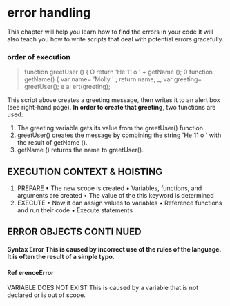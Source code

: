 # error handling 
This chapter will help you learn how to find the errors in your code It will also teach you how to write scripts that deal with potential errors gracefully. 
### order of execution
> function greetUser () {
>O return 'He 11 o ' + getName ();
>0
>function getName() {
>var name= 'Molly ' ;
>return name;
>_, var greeting= greetUser();
>e al ert(greeting);

This script above creates a greeting message, then writes it to an alert box (see right-hand page). **In order to create that greeting**, two functions are used: 
1. The greeting variable gets its value from the
greetUser() function. 
2. greetUser() creates the message by combining
the string 'He 11 o ' with the result of getName ().
3.  getName () returns the name to greetUser(). 

## EXECUTION CONTEXT & HOISTING
1.  PREPARE
• The new scope is created
• Variables, functions, and arguments are created
• The value of the this keyword is determined
2. EXECUTE
• Now it can assign values to variables
• Reference functions and run their code
• Execute statements 

## ERROR OBJECTS CONTI NUED
#### Syntax Error This is caused by incorrect use of the rules of the language. It is often the result of a simple typo.
#### Ref erenceError
VARIABLE DOES NOT EXIST This is caused by a variable that is not declared or is out of scope.
 
